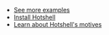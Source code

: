 <ul class="posts">
    <li><a href="https://github.com/julienmoumne/hs/examples">See more examples</a></li>
    <li><a href="https://github.com/julienmoumne/hs#hotshell-installation">Install Hotshell</a></li>
    <li><a href="https://github.com/julienmoumne/hs#project-motives">Learn about Hotshell's motives</a></li>
</ul>  
